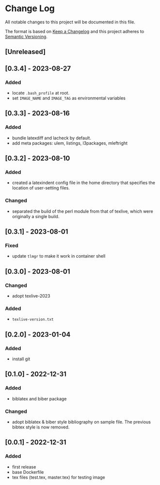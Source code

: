 # Change Log

All notable changes to this project will be documented in this file.

The format is based on [Keep a Changelog](http://keepachangelog.com/)
and this project adheres to [Semantic Versioning](http://semver.org/).

## [Unreleased]

## [0.3.4] - 2023-08-27

### Added

- locate `.bash_profile` at root.
- set `IMAGE_NAME` and `IMAGE_TAG` as environmental variables

## [0.3.3] - 2023-08-16

### Added

- bundle latexdiff and lacheck by default.
- add meta packages: ulem, listings, l3packages, mleftright

## [0.3.2] - 2023-08-10

### Added

- created a latexindent config file in the home directory that specifies the location of user-setting files.

### Changed

- separated the build of the perl module from that of texlive, which were originally a single build.

## [0.3.1] - 2023-08-01

### Fixed

- update `tlmgr` to make it work in container shell

## [0.3.0] - 2023-08-01

### Changed

- adopt texlive-2023

### Added

- `texlive-version.txt`

## [0.2.0] - 2023-01-04

### Added

- install git

## [0.1.0] - 2022-12-31

### Added

- biblatex and biber package

### Changed

- adopt biblatex & biber style bibliography on sample file. The previous bibtex style is now removed.

## [0.0.1] - 2022-12-31

### Added

- first release
- base Dockerfile
- tex files (test.tex, master.tex) for testing image

